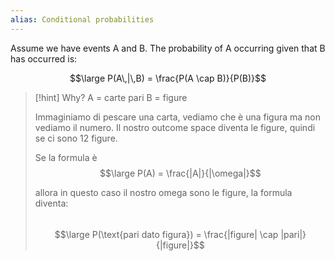 ```yaml
---
alias: Conditional probabilities
---
```

Assume we have events A and B. The probability of A occurring given that B has occurred is:

$$\large P(A\,|\,B) = \frac{P(A \cap B)}{P(B)}$$



> [!hint] Why?
> A = carte pari
> B = figure
> 
> Immaginiamo di pescare una carta, vediamo che è una figura ma non vediamo il numero.
> Il nostro outcome space diventa le figure, quindi se ci sono 12 figure.
> 
> Se la formula è 
> $$\large P(A) = \frac{|A|}{|\omega|}$$
> 
> allora in questo caso il nostro omega sono le figure, la formula diventa:
> $$\;$$
> $$\large P(\text{pari dato figura}) = \frac{|figure| \cap |pari|}{|figure|}$$
> 
> 
> 


